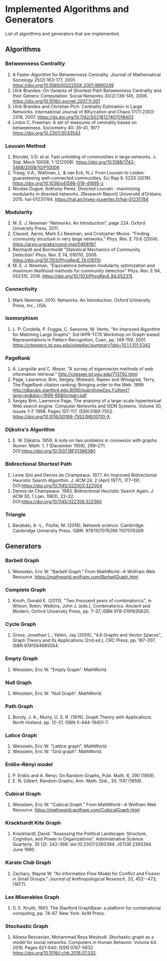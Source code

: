 # Implemented Algorithms and Generators

List of algorithms and generators that are implemented.

## Algorithms

### Betweenness Centrality

1. A Faster Algorithm for Betweenness Centrality. Journal of Mathematical Sociology 25(2):163-177, 2001. https://doi.org/10.1080/0022250X.2001.9990249
2. Ulrik Brandes: On Variants of Shortest-Path Betweenness Centrality and their Generic Computation. Social Networks 30(2):136-145, 2008. https://doi.org/10.1016/j.socnet.2007.11.001
3. Ulrik Brandes and Christian Pich: Centrality Estimation in Large Networks. International Journal of Bifurcation and Chaos 17(7):2303-2318, 2007. https://dx.doi.org/10.1142/S0218127407018403
4. Linton C. Freeman: A set of measures of centrality based on betweenness. Sociometry 40: 35–41, 1977 https://doi.org/10.2307/3033543

### Louvain Method

1. Blondel, V.D. et al. Fast unfolding of communities in large networks. J. Stat. Mech 10008, 1-12(2008). https://doi.org/10.1088/1742-5468/2008/10/P10008
2. Traag, V.A., Waltman, L. & van Eck, N.J. From Louvain to Leiden: guaranteeing well-connected communities. Sci Rep 9, 5233 (2019). https://doi.org/10.1038/s41598-019-41695-z
3. Nicolas Dugué, Anthony Perez. Directed Louvain : maximizing modularity in directed networks.  [Research Report] Université d’Orléans. 2015. hal-01231784. https://hal.archives-ouvertes.fr/hal-01231784

### Modularity

1. M. E. J. Newman "Networks: An Introduction", page 224. Oxford University Press, 2011.
2. Clauset, Aaron, Mark EJ Newman, and Cristopher Moore. "Finding community structure in very large networks." Phys. Rev. E 70.6 (2004). <https://arxiv.org/abs/cond-mat/0408187>
3. Reichardt and Bornholdt "Statistical Mechanics of Community Detection" Phys. Rev. E 74, 016110, 2006. https://doi.org/10.1103/PhysRevE.74.016110
4. M. E. J. Newman, "Equivalence between modularity optimization and maximum likelihood methods for community detection" Phys. Rev. E 94, 052315, 2016. https://doi.org/10.1103/PhysRevE.94.052315

### Connectivity

1. Mark Newman. 2010. Networks: An Introduction. Oxford University Press, Inc., USA.

### Isomorphism

1. L. P. Cordella, P. Foggia, C. Sansone, M. Vento, "An Improved Algorithm for Matching Large Graphs", 3rd IAPR-TC15 Workshop  on Graph-based Representations in Pattern Recognition, Cuen, pp. 149-159, 2001. https://citeseerx.ist.psu.edu/viewdoc/summary?doi=10.1.1.101.5342

### PageRank

1. A. Langville and C. Meyer, "A survey of eigenvector methods of web information retrieval." http://citeseer.ist.psu.edu/713792.html
2. Page, Lawrence; Brin, Sergey; Motwani, Rajeev and Winograd, Terry, The PageRank citation ranking: Bringing order to the Web. 1999 http://dbpubs.stanford.edu:8090/pub/showDoc.Fulltext?lang=en&doc=1999-66&format=pdf
3. Sergey Brin, Lawrence Page, The anatomy of a large-scale hypertextual Web search engine. Computer Networks and ISDN Systems. Volume 30, Issues 1–7. 1998. Pages 107-117. ISSN 0169-7552. https://doi.org/10.1016/S0169-7552(98)00110-X.

### Dijkstra's Algorithm

1. E. W. Dijkstra. 1959. A note on two problems in connexion with graphs. <i>Numer. Math.</i> 1, 1 (December  1959), 269–271. DOI:https://doi.org/10.1007/BF01386390

### Bidirectional Shortest Path

1. Lenie Sint and Dennis de Champeaux. 1977. An Improved Bidirectional Heuristic Search Algorithm. <i>J. ACM</i> 24, 2 (April 1977), 177–191. DOI:https://doi.org/10.1145/322003.322004
2. Dennis de Champeaux. 1983. Bidirectional Heuristic Search Again. <i>J. ACM</i> 30, 1 (Jan. 1983), 22–32. DOI:https://doi.org/10.1145/322358.322360

### Triangle

1. Barabási, A.-L., Pósfai, M. (2016). Network science. Cambridge: Cambridge University Press. ISBN: 9781107076266 1107076269

## Generators

### Barbell Graph

1. Weisstein, Eric W. "Barbell Graph." From MathWorld--A Wolfram Web Resource. https://mathworld.wolfram.com/BarbellGraph.html

### Complete Graph

1. Knuth, Donald E. (2013), "Two thousand years of combinatorics", in Wilson, Robin; Watkins, John J. (eds.), Combinatorics: Ancient and Modern, Oxford University Press, pp. 7–37, ISBN 978-0191630620.

### Cycle Graph

1. Gross, Jonathan L.; Yellen, Jay (2005), "4.6 Graphs and Vector Spaces", Graph Theory and Its Applications (2nd ed.), CRC Press, pp. 197–207, ISBN 9781584885054.

### Empty Graph

1. Weisstein, Eric W. "Empty Graph". MathWorld.

### Null Graph

1. Weisstein, Eric W. "Null Graph". MathWorld.

### Path Graph

1. Bondy, J. A.; Murty, U. S. R. (1976). Graph Theory with Applications. North Holland. pp. 12–21. ISBN 0-444-19451-7.

### Latice Graph

1. Weisstein, Eric W. "Lattice graph". MathWorld.
2. Weisstein, Eric W. "Grid graph". MathWorld.

### Erdős–Rényi model

1. P. Erdős and A. Rényi, On Random Graphs, Publ. Math. 6, 290 (1959).
2. E. N. Gilbert, Random Graphs, Ann. Math. Stat., 30, 1141 (1959).

### Cubical Graph

1. Weisstein, Eric W. "Cubical Graph." From MathWorld--A Wolfram Web Resource. https://mathworld.wolfram.com/CubicalGraph.html

### Krackhardt Kite Graph

1. Krackhardt, David. "Assessing the Political Landscape: Structure, Cognition, and Power in Organizations". Administrative Science Quarterly. 35 (2): 342–369. doi:10.2307/2393394. JSTOR 2393394. June 1990.

### Karate Club Graph

1. Zachary, Wayne W. "An Information Flow Model for Conflict and Fission in Small Groups." *Journal of Anthropological Research*, 33, 452--473, (1977).

### Les Miserables Graph

1. D. E. Knuth, 1993. The Stanford GraphBase: a platform for combinatorial computing, pp. 74-87. New York: AcM Press.

### Stochastic Graph

1. Alireza Rezvanian, Mohammad Reza Meybodi. Stochastic graph as a model for social networks. Computers in Human Behavior. Volume 64. 2016. Pages 621-640. ISSN 0747-5632. https://doi.org/10.1016/j.chb.2016.07.032.
